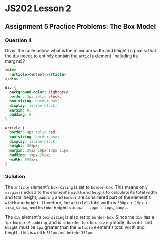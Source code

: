 # JS202 Lesson 2

## Assignment 5 Practice Problems: The Box Model

### Question 4

Given the code below, what is the minimum width and height (in pixels) that the
`div` needs to entirely contain the `article` element (including its margins)?

```html
<div>
  <article>content</article>
</div>
```

```css
div {
  background-color: lightgray;
  border: 1px solid black;
  box-sizing: border-box;
  display: inline-block;
  margin: 0;
  padding: 0;
}

article {
  border: 4px solid red;
  box-sizing: border-box;
  display: inline-block;
  height: 300px;
  margin: 20px 19px 10px 11px;
  padding: 10px 20px;
  width: 500px;
}
```

### Solution

The `article` element's `box-sizing` is set to `border-box`. This means only
`margin` is added to the element's `width` and `height` to calculate its total
width and total height; `padding` and `border` are considered part of the
element's `width` and `height`. Therefore, the `article`'s total width is
`500px + 19px + 11px`, `530px`, and its total height is `300px + 20px + 10px`,
`330px`.

The `div` element's `box-sizing` is also set to `border-box`. Since the `div`
has a `1px` `border`, `0` `padding`, and is in `border-box` `box-sizing` mode,
its `width` and `height` must be `2px` greater than the `article` element's total
width and height. This is `width` `532px` and `height` `332px`.
